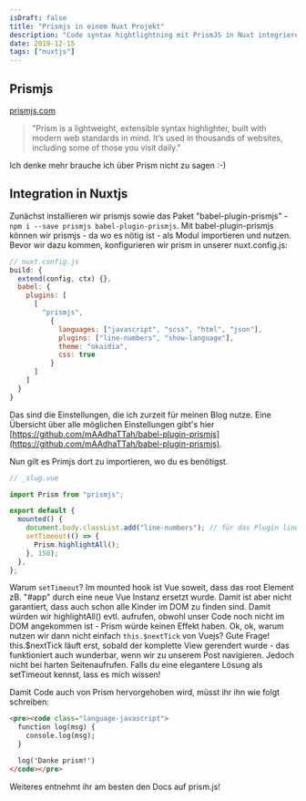 ```yaml
---
isDraft: false
title: "Prismjs in einem Nuxt Projekt"
description: "Code syntax hightlightning mit PrismJS in Nuxt integrieren"
date: 2019-12-15
tags: ["nuxtjs"]
---
```


## Prismjs

[prismjs.com](https://prismjs.com/)

> "Prism is a lightweight, extensible syntax highlighter, built with modern web standards in mind. It’s used in thousands of websites, including some of those you visit daily."

Ich denke mehr brauche ich über Prism nicht zu sagen :-)

## Integration in Nuxtjs

Zunächst installieren wir prismjs sowie das Paket "babel-plugin-prismjs" - `npm i --save prismjs babel-plugin-prismjs`. Mit babel-plugin-prismjs können wir prismjs - da wo es nötig ist - als Modul importieren und nutzen. Bevor wir dazu kommen, konfigurieren wir prism in unserer nuxt.config.js:

```javascript
// nuxt.config.js
build: {
  extend(config, ctx) {},
  babel: {
    plugins: [
      [
        "prismjs",
          {
            languages: ["javascript", "scss", "html", "json"],
            plugins: ["line-numbers", "show-language"],
            theme: "okaidia",
            css: true
          }
      ]
    ]
  }
}
```

Das sind die Einstellungen, die ich zurzeit für meinen Blog nutze. Eine Übersicht über alle möglichen Einstellungen gibt's hier [https://github.com/mAAdhaTTah/babel-plugin-prismjs](https://github.com/mAAdhaTTah/babel-plugin-prismjs).

Nun gilt es Primjs dort zu importieren, wo du es benötigst.

```javascript
// _slug.vue

import Prism from "prismjs";

export default {
  mounted() {
    document.body.classList.add("line-numbers"); // für das Plugin line-numbers - siehe prism docs
    setTimeout(() => {
      Prism.highlightAll();
    }, 150);
  },
};
```

Warum `setTimeout`? Im mounted hook ist Vue soweit, dass das root Element zB. "#app" durch eine neue Vue Instanz ersetzt wurde. Damit ist aber nicht garantiert, dass auch schon alle Kinder im DOM zu finden sind. Damit würden wir highlightAll() evtl. aufrufen, obwohl unser Code noch nicht im DOM angekommen ist - Prism würde keinen Effekt haben. Ok, ok, warum nutzen wir dann nicht einfach `this.$nextTick` von Vuejs? Gute Frage! this.$nextTick läuft erst, sobald der komplette View gerendert wurde - das funktioniert auch wunderbar, wenn wir zu unserem Post navigieren. Jedoch nicht bei harten Seitenaufrufen. Falls du eine elegantere Lösung als setTimeout kennst, lass es mich wissen!

Damit Code auch von Prism hervorgehoben wird, müsst ihr ihn wie folgt schreiben:

```html
<pre><code class="language-javascript">
  function log(msg) {
    console.log(msg);
  }

  log('Danke prism!')
</code></pre>
```

Weiteres entnehmt ihr am besten den Docs auf prism.js!

